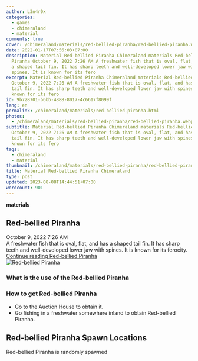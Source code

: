 ```yaml
---
author: L3n4r0x
categories:
  - games
  - chimeraland
  - material
comments: true
cover: /chimeraland/materials/red-bellied-piranha/red-bellied-piranha.webp
date: 2022-01-17T07:56:03+07:00
description: Material Red-bellied Piranha Chimeraland materials Red-bellied
  Piranha October 9, 2022 7:26 AM A freshwater fish that is oval, flat, and has
  a shaped tail fin. It has sharp teeth and well-developed lower jaw with
  spines. It is known for its fero
excerpt: Material Red-bellied Piranha Chimeraland materials Red-bellied Piranha
  October 9, 2022 7:26 AM A freshwater fish that is oval, flat, and has a shaped
  tail fin. It has sharp teeth and well-developed lower jaw with spines. It is
  known for its fero
id: 9b728701-b6bb-4888-8017-4c6617f8099f
lang: en
permalink: /chimeraland/materials/red-bellied-piranha.html
photos:
  - /chimeraland/materials/red-bellied-piranha/red-bellied-piranha.webp
subtitle: Material Red-bellied Piranha Chimeraland materials Red-bellied Piranha
  October 9, 2022 7:26 AM A freshwater fish that is oval, flat, and has a shaped
  tail fin. It has sharp teeth and well-developed lower jaw with spines. It is
  known for its fero
tags:
  - chimeraland
  - material
thumbnail: /chimeraland/materials/red-bellied-piranha/red-bellied-piranha.webp
title: Material Red-bellied Piranha Chimeraland
type: post
updated: 2023-08-08T14:44:51+07:00
wordcount: 901
---
```


<link
  rel="stylesheet"
  href="https://rawcdn.githack.com/dimaslanjaka/Web-Manajemen/870a349/css/bootstrap-5-3-0-alpha3-wrapper.css"
/>
<section id="bootstrap-wrapper">
  <div data-bs-theme="dark">
    <div
      class="row g-0 border rounded overflow-hidden flex-md-row mb-4 shadow-sm position-relative bg-dark text-light"
    >
      <div class="col p-4 d-flex flex-column position-static">
        <strong class="d-inline-block mb-2 text-success">materials</strong>
        <h2 class="mb-0">Red-bellied Piranha</h2>
        <div class="mb-1 text-muted">October 9, 2022 7:26 AM</div>
        <div class="mb-2 border p-1">
          A freshwater fish that is oval, flat, and has a shaped tail fin. It
          has sharp teeth and well-developed lower jaw with spines. It is known
          for its ferocity.
        </div>
        <a
          href="/chimeraland/materials/red-bellied-piranha.html"
          class="stretched-link d-none text-primary"
          >Continue reading Red-bellied Piranha</a
        >
      </div>
      <div class="col-auto d-none d-md-block d-lg-block">
        <img
          src="https://www.webmanajemen.com/chimeraland/materials/red-bellied-piranha/red-bellied-piranha.webp"
          alt="Red-bellied Piranha"
        />
      </div>
    </div>
    <div class="row">
      <div class="col-lg-6 col-12 mb-2">
        <div class="card">
          <div class="card-body">
            <h3 class="card-title">
              What is the use of the Red-bellied Piranha
            </h3>
            <div class="card-text"><ul></ul></div>
          </div>
        </div>
      </div>
      <div class="col-lg-6 col-12 mb-2">
        <div class="card">
          <div class="card-body">
            <h3 class="card-title">How to get Red-bellied Piranha</h3>
            <div class="card-text">
              <ul>
                <li>Go to the Auction House to obtain it.</li>
                <li>
                  Go fishing in a freshwater somewhere inland to obtain
                  Red-bellied Piranha.
                </li>
              </ul>
            </div>
          </div>
        </div>
      </div>
      <div class="col-12 mb-2">
        <h2>Red-bellied Piranha Spawn Locations</h2>
        <p>Red-bellied Piranha is randomly spawned</p>
      </div>
    </div>
  </div>
</section>